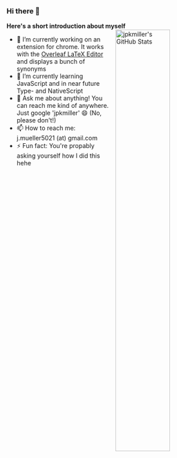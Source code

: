 ### Hi there 👋

**Here's a short introduction about myself**
<img width="50%" align="right" alt="jpkmiller's GitHub Stats" src="https://github-readme-stats.vercel.app/api?username=jpkmiller&show_icons=true&hide_border=true" />

- 🔭 I’m currently working on an extension for chrome. It works with the [Overleaf LaTeX Editor](https://overleaf.com) and displays a bunch of synonyms
- 🌱 I’m currently learning JavaScript and in near future Type- and NativeScript
- 💬 Ask me about anything! You can reach me kind of anywhere. Just google 'jpkmiller' 😄 (No, please don't!)
- 📫 How to reach me: j.mueller5021 (at) gmail.com
- ⚡ Fun fact: You're propably asking yourself how I did this hehe
